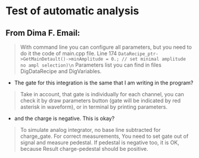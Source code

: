 # Test of automatic analysis

## From Dima F. Email:
> With command line you can configure all parameters, but you need to do it the code of main.cpp file.
Line 174 `DataRecipe_ptr->GetMainDetault()->minAmplitude = 0.; // set minimal amplitude no ampl selection)\n` 
Parameters list you can find in files DigDataRecipe and DigVariables.

- The gate for this integration is the same that I am writing in the program?
> Take in account, that gate is individually for each channel, you can check it by draw parameters button (gate will be indicated by red asterisk in waveform), or in terminal by printing parameters.

- and the charge is negative. This is okay?
> To simulate analog integrator, no base line subtracted for charge_gate. For correct measurements, You need to set gate out of signal and measure pedestal. If pedestal is negative too, it is OK, because Result charge-pedestal should be positive.

